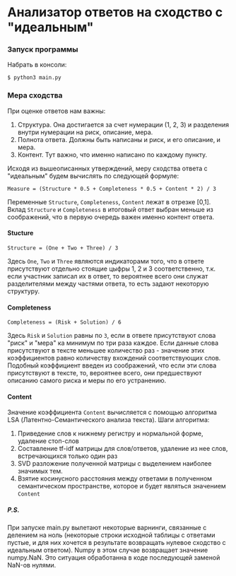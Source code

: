# Анализатор ответов на сходство с "идеальным"

### Запуск программы

Набрать в консоли:

`$ python3 main.py`

### Мера сходства

При оценке ответов нам важны:
1. Структура. Она достигается за счет нумерации (1, 2, 3) и разделения внутри
нумерации на риск, описание, мера.
2. Полнота ответа. Должны быть написаны и риск, и его описание, и мера.
3. Контент. Тут важно, что именно написано по каждому пункту.

Исходя из вышеописанных утверждений, меру сходства ответа с "идеальным" будем вычислять по следующей формуле:

```
Measure = (Structure * 0.5 + Completeness * 0.5 + Content * 2) / 3
```

Переменные `Structure`, `Completeness`, `Content` лежат в отрезке [0,1]. Вклад `Structure` и `Completeness`
в итоговый ответ выбран меньше из соображений, что в первую очередь важен именно контент ответа. 

#### Stucture

```
Structure = (One + Two + Three) / 3
```

Здесь `One`, `Two` и `Three` являются индикаторами того, что в ответе присутствуют отдельно стоящие
цыфры 1, 2 и 3 соответственно, т.к. если участник записал их в ответ, то вероятнее всего они служат
разделителями между частями ответа, то есть задают некоторую структуру.

#### Completeness

```
Completeness = (Risk + Solution) / 6 
```

Здесь `Risk` и `Solution` равны по `3`, если в ответе присутствуют слова "риск" и "мера" ка минимум по три раза 
каждое. Если данные слова присутствуют в тексте меньшее количество раз - значение этих коэффициентов равно
количеству вхождений соответствующих слов.
Подобный коэффициент введен из соображений, что если эти слова присутствуют в тексте, то, вероятнее всего, они
предшествуют описанию самого риска и меры по его устранению.

#### Content

Значение коэффициента `Content` вычисляется с помощью алгоритма LSA (Латентно-Семантического анализа текста).
Шаги алгоритма:
1. Приведение слов к нижнему регистру и нормальной форме, удаление стоп-слов
2. Составление tf-idf матрицы для слов/ответов, удаление из нее слов, встречающихся только один раз
3. SVD разложение полученной матрицы с выделением наиболее значимых тем.
4. Взятие косинусного расстояния между ответами в полученном семантическом пространстве, которое и будет являться значением 
`Content`


##### P.S.

При запуске main.py вылетают некоторые варнинги, связанные с делением на ноль (некоторые строки исходной таблицы
с ответами пустые, и для них хочется в результате возвращать нулевое сходство с идеальным ответом).
Numpy в этом случае возвращает значение numpy.NaN. Это ситуация обработанна в коде последующей
заменой NaN-ов нулями. 

